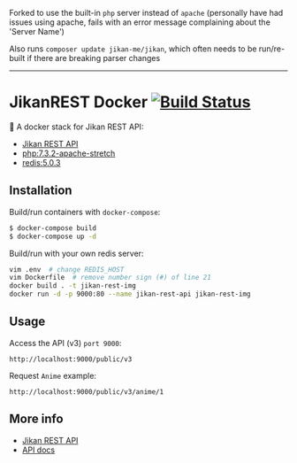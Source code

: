 Forked to use the built-in `php` server instead of `apache` (personally have had issues using apache, fails with an error message complaining about the 'Server Name')

Also runs `composer update jikan-me/jikan`, which often needs to be run/re-built if there are breaking parser changes

---

# JikanREST Docker [![Build Status](https://travis-ci.org/fethica/jikan-rest-docker.svg?branch=master)](https://travis-ci.org/fethica/jikan-rest-docker)

🐳 A docker stack for Jikan REST API:

- [Jikan REST API](https://github.com/jikan-me/jikan-rest)
- [php:7.3.2-apache-stretch](https://github.com/docker-library/php/blob/3c64c61733a19863c5283f3f336add33dd298eeb/7.3/stretch/apache/Dockerfile)
- [redis:5.0.3](https://github.com/docker-library/redis/blob/7be79f51e29a009fefdc218c8479d340b8c4a5e1/5.0/Dockerfile)

## Installation

Build/run containers with `docker-compose`:

```bash
$ docker-compose build
$ docker-compose up -d
```

Build/run with your own redis server:

```bash
vim .env  # change REDIS_HOST
vim Dockerfile  # remove number sign (#) of line 21
docker build . -t jikan-rest-img
docker run -d -p 9000:80 --name jikan-rest-api jikan-rest-img
```

## Usage

Access the API (v3) `port 9000`:

```
http://localhost:9000/public/v3
```

Request `Anime` example:

```
http://localhost:9000/public/v3/anime/1
```

## More info

- [Jikan REST API](https://github.com/jikan-me/jikan-rest)
- [API docs](https://jikan.docs.apiary.io)
